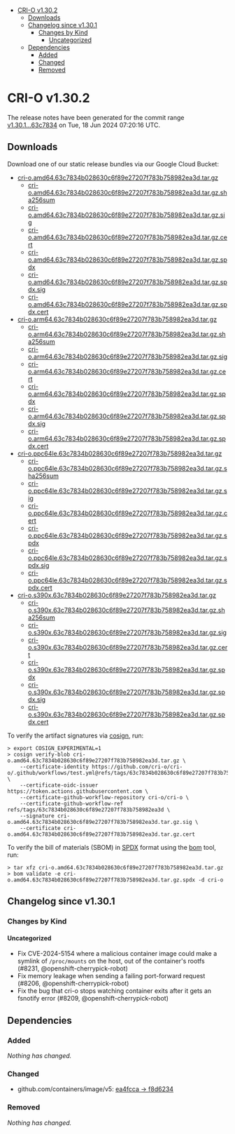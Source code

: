 - [CRI-O v1.30.2](#cri-o-v1302)
  - [Downloads](#downloads)
  - [Changelog since v1.30.1](#changelog-since-v1301)
    - [Changes by Kind](#changes-by-kind)
      - [Uncategorized](#uncategorized)
  - [Dependencies](#dependencies)
    - [Added](#added)
    - [Changed](#changed)
    - [Removed](#removed)

# CRI-O v1.30.2

The release notes have been generated for the commit range
[v1.30.1...63c7834](https://github.com/cri-o/cri-o/compare/v1.30.1...v1.30.2) on Tue, 18 Jun 2024 07:20:16 UTC.

## Downloads

Download one of our static release bundles via our Google Cloud Bucket:

- [cri-o.amd64.63c7834b028630c6f89e27207f783b758982ea3d.tar.gz](https://storage.googleapis.com/cri-o/artifacts/cri-o.amd64.63c7834b028630c6f89e27207f783b758982ea3d.tar.gz)
  - [cri-o.amd64.63c7834b028630c6f89e27207f783b758982ea3d.tar.gz.sha256sum](https://storage.googleapis.com/cri-o/artifacts/cri-o.amd64.63c7834b028630c6f89e27207f783b758982ea3d.tar.gz.sha256sum)
  - [cri-o.amd64.63c7834b028630c6f89e27207f783b758982ea3d.tar.gz.sig](https://storage.googleapis.com/cri-o/artifacts/cri-o.amd64.63c7834b028630c6f89e27207f783b758982ea3d.tar.gz.sig)
  - [cri-o.amd64.63c7834b028630c6f89e27207f783b758982ea3d.tar.gz.cert](https://storage.googleapis.com/cri-o/artifacts/cri-o.amd64.63c7834b028630c6f89e27207f783b758982ea3d.tar.gz.cert)
  - [cri-o.amd64.63c7834b028630c6f89e27207f783b758982ea3d.tar.gz.spdx](https://storage.googleapis.com/cri-o/artifacts/cri-o.amd64.63c7834b028630c6f89e27207f783b758982ea3d.tar.gz.spdx)
  - [cri-o.amd64.63c7834b028630c6f89e27207f783b758982ea3d.tar.gz.spdx.sig](https://storage.googleapis.com/cri-o/artifacts/cri-o.amd64.63c7834b028630c6f89e27207f783b758982ea3d.tar.gz.spdx.sig)
  - [cri-o.amd64.63c7834b028630c6f89e27207f783b758982ea3d.tar.gz.spdx.cert](https://storage.googleapis.com/cri-o/artifacts/cri-o.amd64.63c7834b028630c6f89e27207f783b758982ea3d.tar.gz.spdx.cert)
- [cri-o.arm64.63c7834b028630c6f89e27207f783b758982ea3d.tar.gz](https://storage.googleapis.com/cri-o/artifacts/cri-o.arm64.63c7834b028630c6f89e27207f783b758982ea3d.tar.gz)
  - [cri-o.arm64.63c7834b028630c6f89e27207f783b758982ea3d.tar.gz.sha256sum](https://storage.googleapis.com/cri-o/artifacts/cri-o.arm64.63c7834b028630c6f89e27207f783b758982ea3d.tar.gz.sha256sum)
  - [cri-o.arm64.63c7834b028630c6f89e27207f783b758982ea3d.tar.gz.sig](https://storage.googleapis.com/cri-o/artifacts/cri-o.arm64.63c7834b028630c6f89e27207f783b758982ea3d.tar.gz.sig)
  - [cri-o.arm64.63c7834b028630c6f89e27207f783b758982ea3d.tar.gz.cert](https://storage.googleapis.com/cri-o/artifacts/cri-o.arm64.63c7834b028630c6f89e27207f783b758982ea3d.tar.gz.cert)
  - [cri-o.arm64.63c7834b028630c6f89e27207f783b758982ea3d.tar.gz.spdx](https://storage.googleapis.com/cri-o/artifacts/cri-o.arm64.63c7834b028630c6f89e27207f783b758982ea3d.tar.gz.spdx)
  - [cri-o.arm64.63c7834b028630c6f89e27207f783b758982ea3d.tar.gz.spdx.sig](https://storage.googleapis.com/cri-o/artifacts/cri-o.arm64.63c7834b028630c6f89e27207f783b758982ea3d.tar.gz.spdx.sig)
  - [cri-o.arm64.63c7834b028630c6f89e27207f783b758982ea3d.tar.gz.spdx.cert](https://storage.googleapis.com/cri-o/artifacts/cri-o.arm64.63c7834b028630c6f89e27207f783b758982ea3d.tar.gz.spdx.cert)
- [cri-o.ppc64le.63c7834b028630c6f89e27207f783b758982ea3d.tar.gz](https://storage.googleapis.com/cri-o/artifacts/cri-o.ppc64le.63c7834b028630c6f89e27207f783b758982ea3d.tar.gz)
  - [cri-o.ppc64le.63c7834b028630c6f89e27207f783b758982ea3d.tar.gz.sha256sum](https://storage.googleapis.com/cri-o/artifacts/cri-o.ppc64le.63c7834b028630c6f89e27207f783b758982ea3d.tar.gz.sha256sum)
  - [cri-o.ppc64le.63c7834b028630c6f89e27207f783b758982ea3d.tar.gz.sig](https://storage.googleapis.com/cri-o/artifacts/cri-o.ppc64le.63c7834b028630c6f89e27207f783b758982ea3d.tar.gz.sig)
  - [cri-o.ppc64le.63c7834b028630c6f89e27207f783b758982ea3d.tar.gz.cert](https://storage.googleapis.com/cri-o/artifacts/cri-o.ppc64le.63c7834b028630c6f89e27207f783b758982ea3d.tar.gz.cert)
  - [cri-o.ppc64le.63c7834b028630c6f89e27207f783b758982ea3d.tar.gz.spdx](https://storage.googleapis.com/cri-o/artifacts/cri-o.ppc64le.63c7834b028630c6f89e27207f783b758982ea3d.tar.gz.spdx)
  - [cri-o.ppc64le.63c7834b028630c6f89e27207f783b758982ea3d.tar.gz.spdx.sig](https://storage.googleapis.com/cri-o/artifacts/cri-o.ppc64le.63c7834b028630c6f89e27207f783b758982ea3d.tar.gz.spdx.sig)
  - [cri-o.ppc64le.63c7834b028630c6f89e27207f783b758982ea3d.tar.gz.spdx.cert](https://storage.googleapis.com/cri-o/artifacts/cri-o.ppc64le.63c7834b028630c6f89e27207f783b758982ea3d.tar.gz.spdx.cert)
- [cri-o.s390x.63c7834b028630c6f89e27207f783b758982ea3d.tar.gz](https://storage.googleapis.com/cri-o/artifacts/cri-o.s390x.63c7834b028630c6f89e27207f783b758982ea3d.tar.gz)
  - [cri-o.s390x.63c7834b028630c6f89e27207f783b758982ea3d.tar.gz.sha256sum](https://storage.googleapis.com/cri-o/artifacts/cri-o.s390x.63c7834b028630c6f89e27207f783b758982ea3d.tar.gz.sha256sum)
  - [cri-o.s390x.63c7834b028630c6f89e27207f783b758982ea3d.tar.gz.sig](https://storage.googleapis.com/cri-o/artifacts/cri-o.s390x.63c7834b028630c6f89e27207f783b758982ea3d.tar.gz.sig)
  - [cri-o.s390x.63c7834b028630c6f89e27207f783b758982ea3d.tar.gz.cert](https://storage.googleapis.com/cri-o/artifacts/cri-o.s390x.63c7834b028630c6f89e27207f783b758982ea3d.tar.gz.cert)
  - [cri-o.s390x.63c7834b028630c6f89e27207f783b758982ea3d.tar.gz.spdx](https://storage.googleapis.com/cri-o/artifacts/cri-o.s390x.63c7834b028630c6f89e27207f783b758982ea3d.tar.gz.spdx)
  - [cri-o.s390x.63c7834b028630c6f89e27207f783b758982ea3d.tar.gz.spdx.sig](https://storage.googleapis.com/cri-o/artifacts/cri-o.s390x.63c7834b028630c6f89e27207f783b758982ea3d.tar.gz.spdx.sig)
  - [cri-o.s390x.63c7834b028630c6f89e27207f783b758982ea3d.tar.gz.spdx.cert](https://storage.googleapis.com/cri-o/artifacts/cri-o.s390x.63c7834b028630c6f89e27207f783b758982ea3d.tar.gz.spdx.cert)

To verify the artifact signatures via [cosign](https://github.com/sigstore/cosign), run:

```console
> export COSIGN_EXPERIMENTAL=1
> cosign verify-blob cri-o.amd64.63c7834b028630c6f89e27207f783b758982ea3d.tar.gz \
    --certificate-identity https://github.com/cri-o/cri-o/.github/workflows/test.yml@refs/tags/63c7834b028630c6f89e27207f783b758982ea3d \
    --certificate-oidc-issuer https://token.actions.githubusercontent.com \
    --certificate-github-workflow-repository cri-o/cri-o \
    --certificate-github-workflow-ref refs/tags/63c7834b028630c6f89e27207f783b758982ea3d \
    --signature cri-o.amd64.63c7834b028630c6f89e27207f783b758982ea3d.tar.gz.sig \
    --certificate cri-o.amd64.63c7834b028630c6f89e27207f783b758982ea3d.tar.gz.cert
```

To verify the bill of materials (SBOM) in [SPDX](https://spdx.org) format using the [bom](https://sigs.k8s.io/bom) tool, run:

```console
> tar xfz cri-o.amd64.63c7834b028630c6f89e27207f783b758982ea3d.tar.gz
> bom validate -e cri-o.amd64.63c7834b028630c6f89e27207f783b758982ea3d.tar.gz.spdx -d cri-o
```

## Changelog since v1.30.1

### Changes by Kind

#### Uncategorized
 - Fix CVE-2024-5154 where a malicious container image could make a symlink of `/proc/mounts` on the host, out of the container's rootfs (#8231, @openshift-cherrypick-robot)
 - Fix memory leakage when sending a failing port-forward request (#8206, @openshift-cherrypick-robot)
 - Fix the bug that cri-o stops watching container exits after it gets an fsnotify error (#8209, @openshift-cherrypick-robot)

## Dependencies

### Added
_Nothing has changed._

### Changed
- github.com/containers/image/v5: [ea4fcca → f8d6234](https://github.com/containers/image/compare/ea4fcca...f8d6234)

### Removed
_Nothing has changed._
